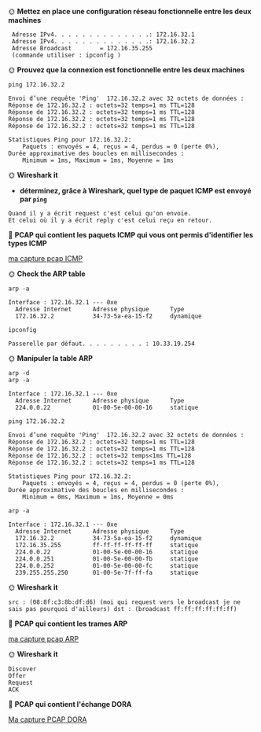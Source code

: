 🌞 **Mettez en place une configuration réseau fonctionnelle entre les deux machines**

```
 Adresse IPv4. . . . . . . . . . . . . .: 172.16.32.1
 Adresse IPv4. . . . . . . . . . . . . .: 172.16.32.2
 Adresse Broadcast        = 172.16.35.255
 (commande utiliser : ipconfig )
```

🌞 **Prouvez que la connexion est fonctionnelle entre les deux machines**

```
ping 172.16.32.2

Envoi d’une requête 'Ping'  172.16.32.2 avec 32 octets de données :
Réponse de 172.16.32.2 : octets=32 temps=1 ms TTL=128
Réponse de 172.16.32.2 : octets=32 temps=1 ms TTL=128
Réponse de 172.16.32.2 : octets=32 temps=1 ms TTL=128
Réponse de 172.16.32.2 : octets=32 temps=1 ms TTL=128

Statistiques Ping pour 172.16.32.2:
    Paquets : envoyés = 4, reçus = 4, perdus = 0 (perte 0%),
Durée approximative des boucles en millisecondes :
    Minimum = 1ms, Maximum = 1ms, Moyenne = 1ms
```

🌞 **Wireshark it**

-   **déterminez, grâce à Wireshark, quel type de paquet ICMP est envoyé par `ping`**
```
Quand il y a écrit request c'est celui qu'on envoie.
Et celui où il y a écrit reply c'est celui reçu en retour.
```

🦈 **PCAP qui contient les paquets ICMP qui vous ont permis d'identifier les types ICMP**

[ma capture pcap ICMP](./ping_icmp.pcapng)

🌞 **Check the ARP table**

```
arp -a

Interface : 172.16.32.1 --- 0xe
  Adresse Internet      Adresse physique      Type
  172.16.32.2           34-73-5a-ea-15-f2     dynamique

ipconfig

Passerelle par défaut. . . . . . . . . : 10.33.19.254
```

🌞 **Manipuler la table ARP**

```
arp -d
arp -a 

Interface : 172.16.32.1 --- 0xe
  Adresse Internet      Adresse physique      Type
  224.0.0.22            01-00-5e-00-00-16     statique

ping 172.16.32.2

Envoi d’une requête 'Ping'  172.16.32.2 avec 32 octets de données :
Réponse de 172.16.32.2 : octets=32 temps=1 ms TTL=128
Réponse de 172.16.32.2 : octets=32 temps=1 ms TTL=128
Réponse de 172.16.32.2 : octets=32 temps<1ms TTL=128
Réponse de 172.16.32.2 : octets=32 temps=1 ms TTL=128

Statistiques Ping pour 172.16.32.2:
    Paquets : envoyés = 4, reçus = 4, perdus = 0 (perte 0%),
Durée approximative des boucles en millisecondes :
    Minimum = 0ms, Maximum = 1ms, Moyenne = 0ms

arp -a

Interface : 172.16.32.1 --- 0xe
  Adresse Internet      Adresse physique      Type
  172.16.32.2           34-73-5a-ea-15-f2     dynamique
  172.16.35.255         ff-ff-ff-ff-ff-ff     statique
  224.0.0.22            01-00-5e-00-00-16     statique
  224.0.0.251           01-00-5e-00-00-fb     statique
  224.0.0.252           01-00-5e-00-00-fc     statique
  239.255.255.250       01-00-5e-7f-ff-fa     statique
```

🌞 **Wireshark it**

```
src : (08:8f:c3:8b:df:d6) (moi qui request vers le broadcast je ne sais pas pourquoi d'ailleurs) dst : (broadcast ff:ff:ff:ff:ff:ff)
```

🦈 **PCAP qui contient les trames ARP**

[ma capture pcap ARP](./ARP_Reply_request.pcapng)

🌞 **Wireshark it**

```
Discover
Offer
Request
ACK
```

🦈 **PCAP qui contient l'échange DORA**

[Ma capture PCAP DORA](./DORA_DHCP.pcapng)

